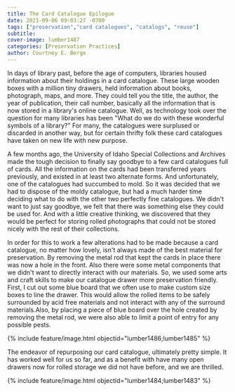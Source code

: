 ```yaml
---
title: The Card Catalogue Epilogue
date: 2021-09-06 09:03:27 -0700
tags: ["preservation","card catalogues", "catalogs", "reuse"]
subtitle: 
cover-image: lumber1487 
categories: [Preservation Practices]
author: Courtney E. Berge
---
```


In days of library past, before the age of computers, libraries housed information about their holdings in a card catalogue. These large wooden boxes with a million tiny drawers, held information about books, photograph, maps, and more. They could tell you the title, the author, the year of publication, their call number, basically all the information that is now stored in a library's online catalogue. Well, as technology took over the question for many libraries has been "What do we do with these wonderful symbols of a library?" For many, the catalogues were surplused or discarded in another way, but for certain thrifty folk these card catalogues have taken on new life with new purpose. 

A few months ago, the University of Idaho Special Collections and Archives made the tough decision to finally say goodbye to a few card catalogues full of cards. All the information on the cards had been transferred years previously, and existed in at least two alternate forms. And unfortunately, one of the catalogues had succumbed to mold. So it was decided that we had to dispose of the moldy catalogue, but had a much harder time deciding what to do with the other two perfectly fine catalogues. We didn't want to just say goodbye, we felt that there was something else they could be used for. And with a little creative thinking, we discovered that they would be perfect for storing rolled photographs that could not be stored nicely with the rest of their collections. 

In order for this to work a few alterations had to be made because a card catalogue, no matter how lovely, isn't always made of the best material for preservation. By removing the metal rod that kept the cards in place there was now a hole in the front. Also there were some metal components that we didn't want to directly interact with our materials. So, we used some arts and craft skills to make our catalogue drawer more preservation friendly. First, I cut out some blue board that we often use to make custom size boxes to line the drawer. This would allow the rolled items to be safely surrounded by acid free materials and not interact with any of the surround materials.Also, by placing a piece of blue board over the hole created by removing the metal rod, we were also able to limit a point of entry for any possible pests. 

{% include feature/image.html objectid="lumber1486;lumber1485" %}

The endeavor of repurposing our card catalogue, ultimately pretty simple. It has worked well for us so far, and as a benefit with have many open drawers now for rolled storage we did not have before, and we are thrilled. 

{% include feature/image.html objectid="lumber1484;lumber1483" %}